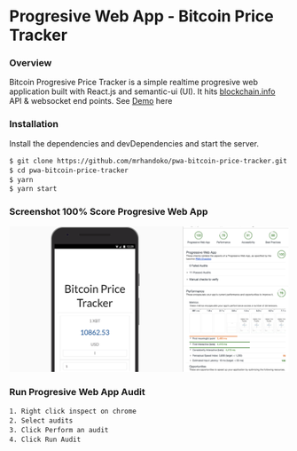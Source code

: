 # Progresive Web App - Bitcoin Price Tracker

### Overview
Bitcoin Progresive Price Tracker is a simple realtime progresive web application built with React.js and semantic-ui (UI).
It hits [blockchain.info](https://blockchain.info/api/api_websocket) API & websocket end points.
See [Demo](https://glints-da5c7.firebaseapp.com/) here

### Installation

Install the dependencies and devDependencies and start the server.

```sh
$ git clone https://github.com/mrhandoko/pwa-bitcoin-price-tracker.git
$ cd pwa-bitcoin-price-tracker
$ yarn
$ yarn start
```

### Screenshot 100% Score Progresive Web App

![](./src/images/100-pwa.png)

### Run Progresive Web App Audit

```sh
1. Right click inspect on chrome
2. Select audits
3. Click Perform an audit
4. Click Run Audit
```
